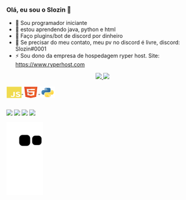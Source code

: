 ### Olá, eu sou o Slozin 👋

- 🔭 Sou programador iniciante
- 🌱 estou aprendendo java, python e html
- 👯 Faço plugins/bot de discord por dinheiro
- 💬 Se precisar do meu contato, meu pv no discord é livre, discord: Slozin#0001
- ⚡ Sou dono da empresa de hospedagem ryper host. Site: https://www.ryperhost.com

<div align="center">
  <a href="https://github.com/slozin">
  <img height="180em" src="https://github-readme-stats.vercel.app/api?username=slozin&show_icons=true&theme=dark&include_all_commits=true&count_private=true"/>
  <img height="180em" src="https://github-readme-stats.vercel.app/api/top-langs/?username=slozin&layout=compact&langs_count=7&theme=dark"/>
</div>
  <div style="display: inline_block"><br>
  <img align="center" alt="slozin-Js" height="30" width="40" src="https://raw.githubusercontent.com/devicons/devicon/master/icons/javascript/javascript-plain.svg">
  <img align="center" alt="slozin-HTML" height="30" width="40" src="https://raw.githubusercontent.com/devicons/devicon/master/icons/html5/html5-original.svg">
  <img align="center" alt="slozin-Python" height="30" width="40" src="https://raw.githubusercontent.com/devicons/devicon/master/icons/python/python-original.svg">
</div>
  
  ##
 
<div> 
  <a href="https://www.youtube.com/channel/UC9jRJnTtU6cauPTH9NfAxlg" target="_blank"><img src="https://img.shields.io/badge/YouTube-FF0000?style=for-the-badge&logo=youtube&logoColor=white" target="_blank"></a>
  <a href="https://instagram.com/ySlozin" target="_blank"><img src="https://img.shields.io/badge/-Instagram-%23E4405F?style=for-the-badge&logo=instagram&logoColor=white" target="_blank"></a>
 	<a href="https://www.twitch.tv/zslozin" target="_blank"><img src="https://img.shields.io/badge/Twitch-9146FF?style=for-the-badge&logo=twitch&logoColor=white" target="_blank"></a>
 <a href="https://discord.gg/3u9THa76BE" target="_blank"><img src="https://img.shields.io/badge/Discord-7289DA?style=for-the-badge&logo=discord&logoColor=white" target="_blank"></a> 
 
  ![Snake animation](https://github.com/rafaballerini/rafaballerini/blob/output/github-contribution-grid-snake.svg)
 
</div>
